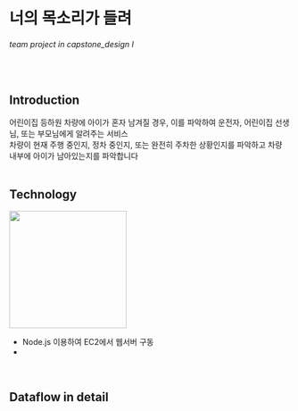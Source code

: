 # 너의 목소리가 들려
###### team project in capstone_design I
<br/>
    
## Introduction
어린이집 등하원 차량에 아이가 혼자 남겨질 경우, 이를 파악하여 운전자, 어린이집 선생님, 또는 부모님에게 알려주는 서비스<br/>
차량이 현재 주행 중인지, 정차 중인지, 또는 완전히 주차한 상황인지를 파악하고 차량 내부에 아이가 남아있는지를 파악합니다
<br/><br/>
## Technology
<img src="https://github.com/micaellajimini/capstone_team/blob/master/diagram.jpeg" width=210>

* Node.js 이용하여 EC2에서 웹서버 구동
* 

<br/>

## Dataflow in detail
